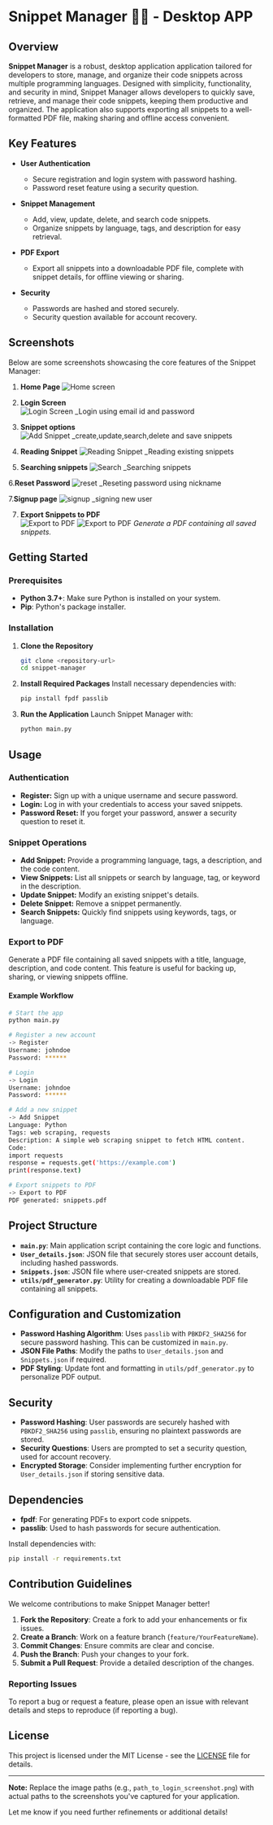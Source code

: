 
# Snippet Manager 🧑‍💻 - Desktop APP

## Overview
**Snippet Manager** is a robust, desktop application  application tailored for developers to store, manage, and organize their code snippets across multiple programming languages. Designed with simplicity, functionality, and security in mind, Snippet Manager allows developers to quickly save, retrieve, and manage their code snippets, keeping them productive and organized. The application also supports exporting all snippets to a well-formatted PDF file, making sharing and offline access convenient.

## Key Features
- **User Authentication**
  - Secure registration and login system with password hashing.
  - Password reset feature using a security question.
  
- **Snippet Management**
  - Add, view, update, delete, and search code snippets.
  - Organize snippets by language, tags, and description for easy retrieval.
  
- **PDF Export**
  - Export all snippets into a downloadable PDF file, complete with snippet details, for offline viewing or sharing.

- **Security**
  - Passwords are hashed and stored securely.
  - Security question available for account recovery.

## Screenshots

Below are some screenshots showcasing the core features of the Snippet Manager:

1. **Home Page**
   ![Home screen](https://github.com/AbhishekKumar0313/Desktop-App---Snippet-Manager/blob/main/Code%20Snippet%20Organizer/Screenshot%202024-11-19%20083438.png)

2. **Login Screen**  
   ![Login Screen](https://github.com/AbhishekKumar0313/Desktop-App---Snippet-Manager/blob/main/Code%20Snippet%20Organizer/Screenshot%202024-11-19%20083459.png)
   _Login using email id and password

4. **Snippet options**  
   ![Add Snippet](https://github.com/AbhishekKumar0313/Desktop-App---Snippet-Manager/blob/main/Code%20Snippet%20Organizer/Screenshot%202024-11-19%20083521.png)
   _create,update,search,delete and save snippets
6. **Reading Snippet**
   ![Reading Snippet](https://github.com/AbhishekKumar0313/Desktop-App---Snippet-Manager/blob/main/Code%20Snippet%20Organizer/Screenshot%202024-11-19%20083521.png)
   _Reading existing snippets
8. **Searching snippets**
   ![Search](https://github.com/AbhishekKumar0313/Desktop-App---Snippet-Manager/blob/main/Code%20Snippet%20Organizer/Screenshot%202024-11-19%20083544.png)
   _Searching snippets

6.**Reset Password**
  ![reset](https://github.com/AbhishekKumar0313/Desktop-App---Snippet-Manager/blob/main/Code%20Snippet%20Organizer/Screenshot%202024-11-19%20083544.png)
  _Reseting password using nickname 

7.**Signup page**
  ![signup](https://github.com/AbhishekKumar0313/Desktop-App---Snippet-Manager/blob/main/Code%20Snippet%20Organizer/Screenshot%202024-11-19%20083624.png)
  _signing new user
  
7. **Export Snippets to PDF**  
   ![Export to PDF](https://github.com/AbhishekKumar0313/Snippet-Manager/blob/main/Code%20Snippet%20Organizer/Screenshot%202024-11-14%20221315.png)
   ![Export to PDF](https://github.com/AbhishekKumar0313/Snippet-Manager/blob/main/Code%20Snippet%20Organizer/Screenshot%202024-11-14%20221334.png)
   _Generate a PDF containing all saved snippets._
## Getting Started

### Prerequisites
- **Python 3.7+**: Make sure Python is installed on your system.
- **Pip**: Python's package installer.

### Installation

1. **Clone the Repository**
   ```bash
   git clone <repository-url>
   cd snippet-manager
   ```

2. **Install Required Packages**
   Install necessary dependencies with:
   ```bash
   pip install fpdf passlib
   ```

3. **Run the Application**
   Launch Snippet Manager with:
   ```bash
   python main.py
   ```

## Usage

### Authentication
- **Register:** Sign up with a unique username and secure password.
- **Login:** Log in with your credentials to access your saved snippets.
- **Password Reset:** If you forget your password, answer a security question to reset it.

### Snippet Operations
- **Add Snippet:** Provide a programming language, tags, a description, and the code content.
- **View Snippets:** List all snippets or search by language, tag, or keyword in the description.
- **Update Snippet:** Modify an existing snippet's details.
- **Delete Snippet:** Remove a snippet permanently.
- **Search Snippets:** Quickly find snippets using keywords, tags, or language.

### Export to PDF
Generate a PDF file containing all saved snippets with a title, language, description, and code content. This feature is useful for backing up, sharing, or viewing snippets offline.

#### Example Workflow

```bash
# Start the app
python main.py

# Register a new account
-> Register
Username: johndoe
Password: ******

# Login
-> Login
Username: johndoe
Password: ******

# Add a new snippet
-> Add Snippet
Language: Python
Tags: web scraping, requests
Description: A simple web scraping snippet to fetch HTML content.
Code:
import requests
response = requests.get('https://example.com')
print(response.text)

# Export snippets to PDF
-> Export to PDF
PDF generated: snippets.pdf
```

## Project Structure
- **`main.py`**: Main application script containing the core logic and functions.
- **`User_details.json`**: JSON file that securely stores user account details, including hashed passwords.
- **`Snippets.json`**: JSON file where user-created snippets are stored.
- **`utils/pdf_generator.py`**: Utility for creating a downloadable PDF file containing all snippets.

## Configuration and Customization
- **Password Hashing Algorithm**: Uses `passlib` with `PBKDF2_SHA256` for secure password hashing. This can be customized in `main.py`.
- **JSON File Paths**: Modify the paths to `User_details.json` and `Snippets.json` if required.
- **PDF Styling**: Update font and formatting in `utils/pdf_generator.py` to personalize PDF output.

## Security
- **Password Hashing**: User passwords are securely hashed with `PBKDF2_SHA256` using `passlib`, ensuring no plaintext passwords are stored.
- **Security Questions**: Users are prompted to set a security question, used for account recovery.
- **Encrypted Storage**: Consider implementing further encryption for `User_details.json` if storing sensitive data.

## Dependencies
- **fpdf**: For generating PDFs to export code snippets.
- **passlib**: Used to hash passwords for secure authentication.

Install dependencies with:
```bash
pip install -r requirements.txt
```

## Contribution Guidelines
We welcome contributions to make Snippet Manager better!

1. **Fork the Repository**: Create a fork to add your enhancements or fix issues.
2. **Create a Branch**: Work on a feature branch (`feature/YourFeatureName`).
3. **Commit Changes**: Ensure commits are clear and concise.
4. **Push the Branch**: Push your changes to your fork.
5. **Submit a Pull Request**: Provide a detailed description of the changes.

### Reporting Issues
To report a bug or request a feature, please open an issue with relevant details and steps to reproduce (if reporting a bug).

## License
This project is licensed under the MIT License - see the [LICENSE](LICENSE) file for details.

---

**Note:** Replace the image paths (e.g., `path_to_login_screenshot.png`) with actual paths to the screenshots you've captured for your application.

Let me know if you need further refinements or additional details!
